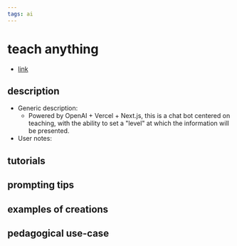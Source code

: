 ```yaml
---
tags: ai 
---
```



# teach anything


* [link](https://www.teach-anything.com/)

## description
* Generic description: 
    * Powered by OpenAI + Vercel + Next.js, this is a chat bot centered on teaching, with the ability to set a "level" at which the information will be presented. 
* User notes:

## tutorials

## prompting tips

## examples of creations 

## pedagogical use-case 